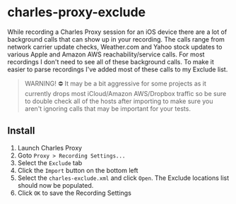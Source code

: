 # charles-proxy-exclude
While recording a Charles Proxy session for an iOS device there are a lot of background calls that can show up in your recording. The calls range from network carrier update checks, Weather.com and Yahoo stock updates to various Apple and Amazon AWS reachability/service calls. For most recordings I don't need to see all of these background calls. To make it easier to parse recordings I've added most of these calls to my Exclude list.

> WARNING!
>⛔️ It may be a bit aggressive for some projects as it currently drops most iCloud/Amazon AWS/Dropbox traffic so be sure to double check all of the hosts after importing to make sure you aren't ignoring calls that may be important for your tests.

## Install
1. Launch Charles Proxy
2. Goto `Proxy > Recording Settings...`
3. Select the `Exclude` tab
4. Click the `Import` button on the bottom left
5. Select the `charles-exclude.xml` and click `Open`. The Exclude locations list should now be populated.
6. Click `OK` to save the Recording Settings
